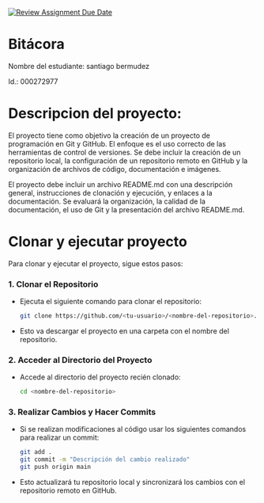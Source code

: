[![Review Assignment Due Date](https://classroom.github.com/assets/deadline-readme-button-22041afd0340ce965d47ae6ef1cefeee28c7c493a6346c4f15d667ab976d596c.svg)](https://classroom.github.com/a/_svqiCDi)
# Bitácora
Nombre del estudiante: santiago bermudez 

Id.: 000272977

# Descripcion del proyecto: 
El proyecto tiene como objetivo la creación de un proyecto de programación en Git y GitHub. El enfoque es  el uso correcto de las herramientas de control de versiones. Se debe incluir la creación de un repositorio local, la configuración de un repositorio remoto en GitHub y la organización de archivos de código, documentación e imágenes.

El proyecto debe incluir un archivo README.md con una descripción general, instrucciones de clonación y ejecución, y enlaces a la documentación. Se evaluará la organización, la calidad de la documentación, el uso de Git y la presentación del archivo README.md.

# Clonar y ejecutar proyecto 
Para clonar y ejecutar el proyecto, sigue estos pasos:

### 1. Clonar el Repositorio
  
   - Ejecuta el siguiente comando para clonar el repositorio:
     ```bash
     git clone https://github.com/<tu-usuario>/<nombre-del-repositorio>.git
     ```
   - Esto va descargar el proyecto en una carpeta con el nombre del repositorio.

### 2. Acceder al Directorio del Proyecto
   - Accede al directorio del proyecto recién clonado:
     ```bash
     cd <nombre-del-repositorio>
     ```

### 3. Realizar Cambios y Hacer Commits
   - Si se realizan modificaciones al código usar los siguientes comandos para realizar un commit:
     ```bash
     git add .
     git commit -m "Descripción del cambio realizado"
     git push origin main
     ```
   - Esto actualizará tu repositorio local y sincronizará los cambios con el repositorio remoto en GitHub.
